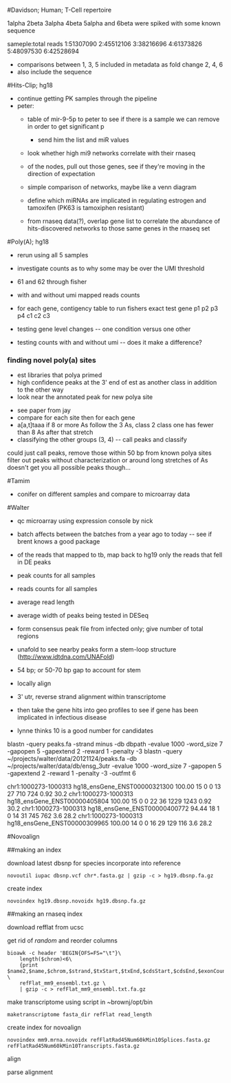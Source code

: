 #Davidson; Human; T-Cell repertoire

1alpha
2beta
3alpha
4beta
5alpha and 
6beta were spiked with some known sequence

sameple:total reads
1:51307090
2:45512106
3:38216696
4:61373826
5:48097530
6:42528694

+ comparisons between 1, 3, 5 included in metadata as fold change
                      2, 4, 6
+ also include the sequence

#Hits-Clip; hg18
* continue getting PK samples through the pipeline
* peter:
    * table of mir-9-5p to peter to see if there is a sample we can remove in order to get significant p
        * send him the list and miR values

    * look whether high mi9 networks correlate with their rnaseq
    * of the nodes, pull out those genes, see if they're moving in the direction of expectation
    * simple comparison of networks, maybe like a venn diagram

    * define which miRNAs are implicated in regulating estrogen and tamoxifen (PK63 is tamoxiphen resistant)

    * from rnaseq data(?), overlap gene list to correlate the abundance of 
        hits-discovered networks to those same genes in the rnaseq set

#Poly(A); hg18

* rerun using all 5 samples
* investigate counts as to why some may be over the UMI threshold
* 61 and 62 through fisher

* with and without umi mapped reads counts
* for each gene, contigency table to run fishers exact test
            gene p1 p2 p3 p4
c1
c2
c3

* testing gene level changes -- one condition versus one other
* testing counts with and without umi -- does it make a difference?

### finding novel poly(a) sites
+ est libraries that polya primed
+ high confidence peaks at the 3' end of est as another class in addition to the other way
+ look near the annotated peak for new polya site


* see paper from jay
* compare for each site then for each gene
* a[a,t]taaa
if 8 or more As follow the 3 As, class 2
class one has fewer than 8 As after that stretch
* classifying the other groups (3, 4) -- call peaks and classify

could just call peaks, remove those within 50 bp from known polya sites
filter out peaks without characterization or around long stretches of As
doesn't get you all possible peaks though...

#Tamim
* conifer on different samples and compare to microarray data

#Walter

* qc microarray using expression console by nick
* batch affects between the batches from a year ago to today -- see if brent knows a good package

* of the reads that mapped to tb, map back to hg19 only the reads that fell in DE peaks
* peak counts for all samples
* reads counts for all samples
* average read length
* average width of peaks being tested in DESeq

* form consensus peak file from infected only; give number of total regions
* unafold to see nearby peaks form a stem-loop structure (http://www.idtdna.com/UNAFold)
* 54 bp; or 50-70 bp gap to account for stem
* locally align
* 3' utr, reverse strand alignment within transcriptome
* then take the gene hits into geo profiles to see if gene has been implicated in infectious disease
* lynne thinks 10 is a good number for candidates

blastn -query peaks.fa -strand minus -db dbpath -evalue 1000 -word_size 7 -gapopen 5 -gapextend 2 -reward 1 -penalty -3
blastn -query ~/projects/walter/data/20121124/peaks.fa -db ~/projects/walter/data/db/ensg_3utr -evalue 1000 -word_size 7 -gapopen 5 -gapextend 2 -reward 1 -penalty -3 -outfmt 6

chr1:1000273-1000313	hg18_ensGene_ENST00000321300	100.00	15	0	0	13	27	710	724	0.92	30.2
chr1:1000273-1000313	hg18_ensGene_ENST00000405804	100.00	15	0	0	22	36	1229	1243	0.92	30.2
chr1:1000273-1000313	hg18_ensGene_ENST00000400772	94.44	18	1	0	14	31	745	762	3.6	28.2
chr1:1000273-1000313	hg18_ensGene_ENST00000309965	100.00	14	0	0	16	29	129	116	3.6	28.2


#Novoalign

##making an index

download latest dbsnp for species
incorporate into reference

```
novoutil iupac dbsnp.vcf chr*.fasta.gz | gzip -c > hg19.dbsnp.fa.gz
```

create index

```
novoindex hg19.dbsnp.novoidx hg19.dbsnp.fa.gz
```

##making an rnaseq index

download refflat from ucsc

get rid of *random* and reorder columns

```
bioawk -c header 'BEGIN{OFS=FS="\t"}\
    length($chrom)<6\
    {print $name2,$name,$chrom,$strand,$txStart,$txEnd,$cdsStart,$cdsEnd,$exonCount,$exonStarts,$exonEnds}' \
    refFlat_mm9_ensembl.txt.gz \
    | gzip -c > refFlat_mm9_ensembl.txt.fa.gz
```

make transcriptome using script in ~brownj/opt/bin

```
maketranscriptome fasta_dir refFlat read_length
```

create index for novoalign

```
novoindex mm9.mrna.novoidx refFlatRad45Num60kMin10Splices.fasta.gz refFlatRad45Num60kMin10Transcripts.fasta.gz
```

align

parse alignment
